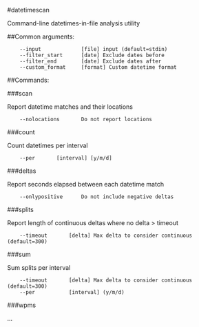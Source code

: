 #datetimescan

Command-line datetimes-in-file analysis utility

##Common arguments:

        --input             [file] input (default=stdin)
        --filter_start      [date] Exclude dates before
        --filter_end        [date] Exclude dates after
        --custom_format     [format] Custom datetime format

##Commands:

###scan

Report datetime matches and their locations

        --nolocations       Do not report locations


###count

Count datetimes per interval

        --per       [interval] [y/m/d]

###deltas

Report seconds elapsed between each datetime match

        --onlypositive      Do not include negative deltas

###splits

Report length of continuous deltas where no delta > timeout

        --timeout       [delta] Max delta to consider continuous (default=300)

###sum

Sum splits per interval

        --timeout       [delta] Max delta to consider continuous (default=300)
        --per           [interval] (y/m/d)

###wpms

...




